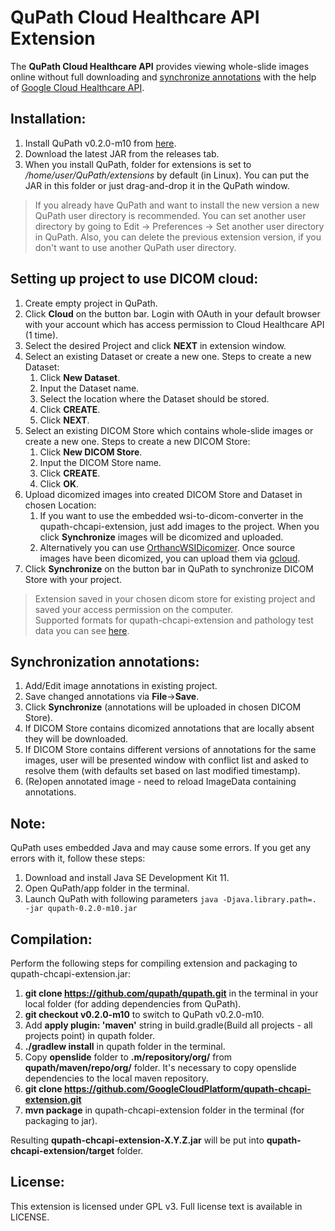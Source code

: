 # QuPath Cloud Healthcare API Extension

The **QuPath Cloud Healthcare API** provides viewing whole-slide images online without 
full downloading and [synchronize annotations](#synchronization-annotations) with the help of 
[Google Cloud Healthcare API](https://cloud.google.com/healthcare/).

## Installation:

1) Install QuPath v0.2.0-m10 from [here](https://github.com/qupath/qupath/releases/tag/v0.2.0-m10).
2) Download the latest JAR from the releases tab.
3) When you install QuPath, folder for extensions is set to */home/user/QuPath/extensions* by 
default (in Linux). You can put the JAR in this folder or just drag-and-drop it in the QuPath 
window.
> If you already have QuPath and want to install the new version a new QuPath user directory is 
> recommended. You can set another user directory by going to Edit -> Preferences -> Set another 
> user directory in QuPath. Also, you can delete the previous extension version, if you don't want 
> to use another QuPath user directory.

## Setting up project to use DICOM cloud:

1) Create empty project in QuPath.
2) Click **Cloud** on the button bar. Login with OAuth in your default browser with your 
account which has access permission to Cloud Healthcare API (1 time).
3) Select the desired Project and click **NEXT** in extension window.
4) Select an existing Dataset or create a new one. Steps to create a new Dataset:
   1) Click **New Dataset**.
   2) Input the Dataset name.
   3) Select the location where the Dataset should be stored.
   4) Click **CREATE**.
   5) Click **NEXT**.
5) Select an existing DICOM Store which contains whole-slide images or create a new one. Steps to 
create a new DICOM Store:
   1) Click **New DICOM Store**.
   2) Input the DICOM Store name.
   3) Click **CREATE**.
   4) Click **OK**.
6) Upload dicomized images into created DICOM Store and Dataset in chosen Location:
   1) If you want to use the embedded wsi-to-dicom-converter in the qupath-chcapi-extension, just 
   add images to the project. When you click **Synchronize** images will be dicomized and uploaded.
   2) Alternatively you can use 
   [OrthancWSIDicomizer](https://www.orthanc-server.com/browse.php?path=/whole-slide-imaging). 
   Once source images have been dicomized, you can upload them via 
   [gcloud](https://cloud.google.com/healthcare/docs/how-tos/dicom-import-export).
7) Click **Synchronize** on the button bar in QuPath to synchronize DICOM Store with your project.
> Extension saved in your chosen dicom store for existing project and saved your access permission 
> on the computer.   
> Supported formats for qupath-chcapi-extension and pathology test data you can see 
> [here](https://openslide.org/).

## Synchronization annotations:

1) Add/Edit image annotations in existing project.
2) Save changed annotations via **File**->**Save**.
3) Click **Synchronize** (annotations will be uploaded in chosen DICOM Store).
4) If DICOM Store contains dicomized annotations that are locally absent they will be downloaded.
5) If DICOM Store contains different versions of annotations for the same images, user will be 
presented window with conflict list and asked to resolve them (with defaults set based on last 
modified timestamp).
6) (Re)open annotated image - need to reload ImageData containing annotations.

## Note:

QuPath uses embedded Java and may cause some errors. If you get any errors with it, follow these 
steps:
1) Download and install Java SE Development Kit 11.
2) Open QuPath/app folder in the terminal.
3) Launch QuPath with following parameters `java -Djava.library.path=. -jar qupath-0.2.0-m10.jar`

## Compilation:

Perform the following steps for compiling extension and packaging to qupath-chcapi-extension.jar:
1) **git clone https://github.com/qupath/qupath.git** in the terminal in your local folder (for 
adding dependencies from QuPath).
2) **git checkout v0.2.0-m10** to switch to QuPath v0.2.0-m10.
3) Add **apply plugin: 'maven'** string in build.gradle(Build all projects - all projects point) in 
qupath folder.
4) **./gradlew install** in qupath folder in the terminal.
5) Copy **openslide** folder to **.m/repository/org/** from **qupath/maven/repo/org/** folder. It's 
necessary to copy openslide dependencies to the local maven repository.
6) **git clone https://github.com/GoogleCloudPlatform/qupath-chcapi-extension.git**
7) **mvn package** in qupath-chcapi-extension folder in the terminal (for packaging to jar).  

Resulting **qupath-chcapi-extension-X.Y.Z.jar** will be put into **qupath-chcapi-extension/target** 
folder.

## License:

This extension is licensed under GPL v3. Full license text is available in LICENSE.
